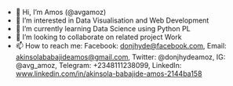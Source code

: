 - 👋 Hi, I’m Amos (@avgamoz)
- 👀 I’m interested in Data Visualisation and Web Development
- 🌱 I’m currently learning Data Science using Python PL
- 💞️ I’m looking to collaborate on related project Work
- 📫 How to reach me:
        Facebook: donjhyde@facebook.com,
        Email: akinsolababajideamos@gmail.com,
        Twitter: @donjhydeamoz,
        IG: @avg_amoz,
        Telegram: +2348111238099,
        LinkedIn:  www.linkedin.com/in/akinsola-babajide-amos-2144ba158

<!---
avgamoz/avgamoz is a ✨ special ✨ repository because its `README.md` (this file) appears on your GitHub profile.
You can click the Preview link to take a look at your changes.
--->
